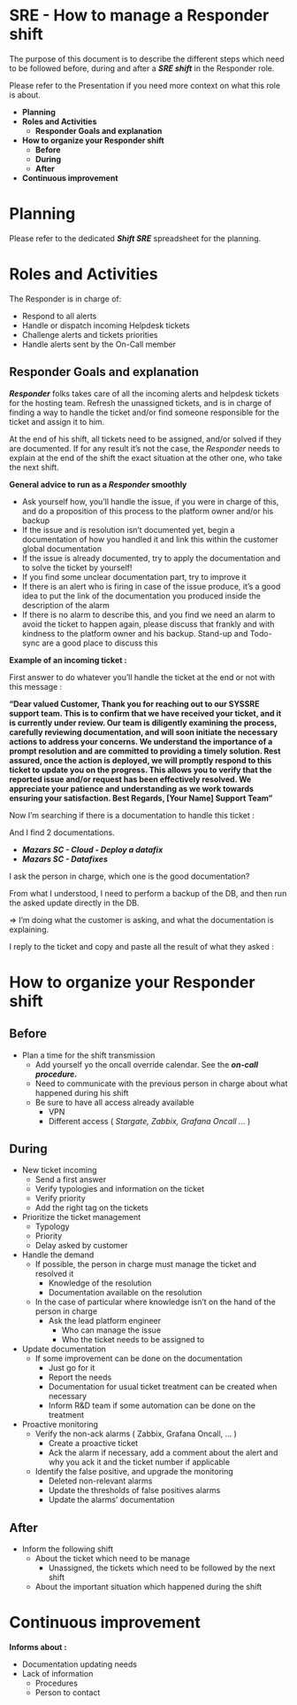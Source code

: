 # SRE - How to manage a Responder shift

The purpose of this document is to describe the different steps
which need to be followed before, during and after a ***SRE shift*** in
the Responder role.

Please refer to the Presentation if you need more context on
what this role is about.


- **Planning**
- **Roles and Activities**
    - **Responder Goals and explanation**
- **How to organize your Responder shift**
    - **Before**
    - **During**
    - **After**
- **Continuous improvement**

# Planning

Please refer to the dedicated ***Shift SRE*** spreadsheet for the planning.

# Roles and Activities

The Responder is in charge of:

- Respond to all alerts
- Handle or dispatch incoming Helpdesk tickets
- Challenge alerts and tickets priorities
- Handle alerts sent by the On-Call member

## Responder Goals and explanation

***Responder*** folks takes care of all the incoming alerts and helpdesk tickets for the hosting team.
Refresh the unassigned tickets, and is in charge of finding a way to handle the ticket and/or find someone responsible for the ticket and assign it to him.

At the end of his shift, all tickets need to be assigned, and/or solved if they are documented.
If for any result it’s not the case, the *Responder* needs to explain at the end of the shift the exact situation at the other one, who take the next shift.

**General advice to run as a ***Responder*** smoothly**

- Ask yourself how, you’ll handle the issue, if you were in charge of this, and do a proposition of this process to the platform owner and/or his backup
- If the issue and is resolution isn’t documented yet, begin a documentation of how you handled it and link this within the customer global documentation
- If the issue is already documented, try to apply the documentation and to solve the ticket by yourself!
- If you find some unclear documentation part, try to improve it
- If there is an alert who is firing in case of the issue produce, it’s a good idea to put the link of the documentation you produced inside the description of the alarm
- If there is no alarm to describe this, and you find we need an alarm to avoid the ticket to happen again, please discuss that frankly and with kindness to the platform owner and his backup. Stand-up and Todo-sync are a good place to discuss this

**Example of an incoming ticket :**

First answer to do whatever you’ll handle the ticket at the end or not with this message :

**“Dear valued Customer,
Thank you for reaching out to our SYSSRE support team. This is to confirm that we have received your ticket, and it is currently under review.
Our team is diligently examining the process, carefully reviewing documentation, and will soon initiate the necessary actions to address your concerns. We understand the importance of a prompt resolution and are committed to providing a timely solution.
Rest assured, once the action is deployed, we will promptly respond to this ticket to update you on the progress. This allows you to verify that the reported issue and/or request has been effectively resolved.
We appreciate your patience and understanding as we work towards ensuring your satisfaction.
Best Regards,
[Your Name] Support Team”**


Now I’m searching if there is a documentation to handle this ticket :

And I find 2 documentations.

- ***Mazars SC - Cloud - Deploy a datafix***
- ***Mazars SC - Datafixes***

I ask the person in charge, which one is the good documentation?

From what I understood, I need to perform a backup of the DB, and then run the asked update directly in the DB.

⇒ I’m doing what the customer is asking, and what the documentation is explaining.

I reply to the ticket and copy and paste all the result of what they asked :

# How to organize your Responder shift

## Before

- Plan a time for the shift transmission
    - Add yourself yo the oncall override calendar. See the ***on-call procedure.***
    - Need to communicate with the previous person in charge about what happened during his shift
    - Be sure to have all access already available
        - VPN
        - Different access ( *Stargate, Zabbix, Grafana Oncall ...* )

## During

- New ticket incoming
    - Send a first answer
    - Verify typologies and information on the ticket
    - Verify priority
    - Add the right tag on the tickets
- Prioritize the ticket management
    - Typology
    - Priority
    - Delay asked by customer
- Handle the demand
    - If possible, the person in charge must manage the ticket and resolved it
        - Knowledge of the resolution
        - Documentation available on the resolution
    - In the case of particular where knowledge isn’t on the hand of the person in charge
        - Ask the lead platform engineer
            - Who can manage the issue
            - Who the ticket needs to be assigned to
- Update documentation
    - If some improvement can be done on the documentation
        - Just go for it
        - Report the needs
        - Documentation for usual ticket treatment can be created when necessary
        - Inform R&D team if some automation can be done on the treatment
- Proactive monitoring
    - Verify the non-ack alarms ( Zabbix, Grafana Oncall, ... )
        - Create a proactive ticket
        - Ack the alarm if necessary, add a comment about the alert and why you ack it and the ticket number if applicable
    - Identify the false positive, and upgrade the monitoring
        - Deleted non-relevant alarms
        - Update the thresholds of false positives alarms
        - Update the alarms’ documentation

## After

- Inform the following shift
    - About the ticket which need to be manage
        - Unassigned, the tickets which need to be followed by the next shift
    - About the important situation which happened during the shift

# Continuous improvement

**Informs about :**
- Documentation updating needs
- Lack of information
    - Procedures
    - Person to contact
